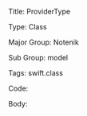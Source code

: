 Title:  ProviderType

Type:   Class

Major Group: Notenik

Sub Group:   model

Tags:   swift.class

Code:



Body:


